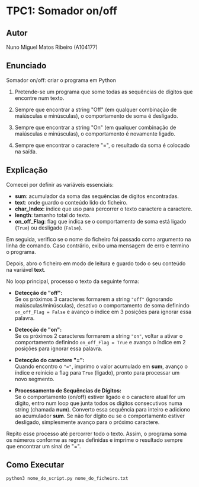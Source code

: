 # TPC1: Somador on/off

## Autor
Nuno Miguel Matos Ribeiro (A104177)

## Enunciado 
Somador on/off: criar o programa em Python

1. Pretende-se um programa que some todas as sequências de dígitos que encontre num texto.

2. Sempre que encontrar a string "Off" (em qualquer combinação de maiúsculas e minúsculas), o comportamento de soma é desligado.

3. Sempre que encontrar a string "On" (em qualquer combinação de maiúsculas e minúsculas), o comportamento é novamente ligado.

4. Sempre que encontrar o caractere "=", o resultado da soma é colocado na saída.

## Explicação
Comecei por definir as variáveis essenciais:
- **sum**: acumulador da soma das sequências de dígitos encontradas.
- **text**: onde guardo o conteúdo lido do ficheiro.
- **char_Index**: índice que uso para percorrer o texto caractere a caractere.
- **length**: tamanho total do texto.
- **on_off_Flag**: flag que indica se o comportamento de soma está ligado (`True`) ou desligado (`False`).

Em seguida, verifico se o nome do ficheiro foi passado como argumento na linha de comando. Caso contrário, exibo uma mensagem de erro e termino o programa.

Depois, abro o ficheiro em modo de leitura e guardo todo o seu conteúdo na variável **text**.

No loop principal, processo o texto da seguinte forma:
- **Detecção de "off":**  
  Se os próximos 3 caracteres formarem a string `"off"` (ignorando maiúsculas/minúsculas), desativo o comportamento de soma definindo `on_off_Flag = False` e avanço o índice em 3 posições para ignorar essa palavra.
  
- **Detecção de "on":**  
  Se os próximos 2 caracteres formarem a string `"on"`, voltar a ativar o comportamento definindo `on_off_Flag = True` e avanço o índice em 2 posições para ignorar essa palavra.
  
- **Detecção do caractere "=":**  
  Quando encontro o `"="`, imprimo o valor acumulado em **sum**, avanço o índice e reinicio a flag para `True` (ligado), pronto para processar um novo segmento.
  
- **Processamento de Sequências de Dígitos:**  
  Se o comportamento (on/off) estiver ligado e o caractere atual for um dígito, entro num loop que junta todos os dígitos consecutivos numa string (chamada **num**). Converto essa sequência para inteiro e adiciono ao acumulador **sum**. Se não for dígito ou se o comportamento estiver desligado, simplesmente avanço para o próximo caractere.

Repito esse processo até percorrer todo o texto. Assim, o programa soma os números conforme as regras definidas e imprime o resultado sempre que encontrar um sinal de "=".

## Como Executar
   ```bash
   python3 nome_do_script.py nome_do_ficheiro.txt

